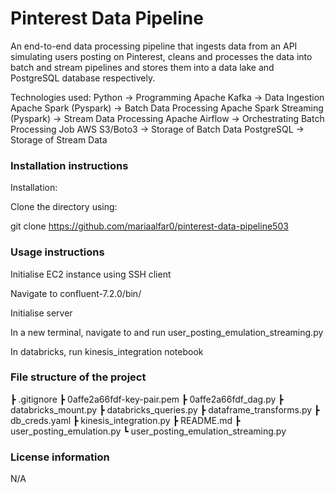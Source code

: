 # Pinterest Data Pipeline

An end-to-end data processing pipeline that ingests data from an API simulating users posting on Pinterest, cleans and processes the data into batch and stream pipelines and stores them into a data lake and PostgreSQL database respectively.

Technologies used:
Python -> Programming
Apache Kafka -> Data Ingestion
Apache Spark (Pyspark) -> Batch Data Processing
Apache Spark Streaming (Pyspark) -> Stream Data Processing
Apache Airflow -> Orchestrating Batch Processing Job
AWS S3/Boto3 -> Storage of Batch Data
PostgreSQL -> Storage of Stream Data

### Installation instructions
Installation:

Clone the directory using:

git clone https://github.com/mariaalfar0/pinterest-data-pipeline503

### Usage instructions

Initialise EC2 instance using SSH client

Navigate to confluent-7.2.0/bin/

Initialise server

In a new terminal, navigate to and run user_posting_emulation_streaming.py

In databricks, run kinesis_integration notebook

### File structure of the project

 ┣ .gitignore
 ┣ 0affe2a66fdf-key-pair.pem
 ┣ 0affe2a66fdf_dag.py
 ┣ databricks_mount.py
 ┣ databricks_queries.py
 ┣ dataframe_transforms.py
 ┣ db_creds.yaml
 ┣ kinesis_integration.py
 ┣ README.md
 ┣ user_posting_emulation.py
 ┗ user_posting_emulation_streaming.py

### License information

N/A
